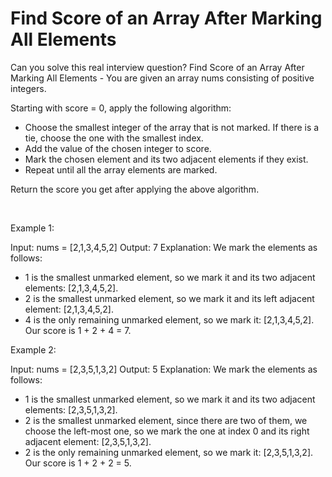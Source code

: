 # Find Score of an Array After Marking All Elements

Can you solve this real interview question? Find Score of an Array After Marking All Elements - You are given an array nums consisting of positive integers.

Starting with score = 0, apply the following algorithm:

 * Choose the smallest integer of the array that is not marked. If there is a tie, choose the one with the smallest index.
 * Add the value of the chosen integer to score.
 * Mark the chosen element and its two adjacent elements if they exist.
 * Repeat until all the array elements are marked.

Return the score you get after applying the above algorithm.

 

Example 1:


Input: nums = [2,1,3,4,5,2]
Output: 7
Explanation: We mark the elements as follows:
- 1 is the smallest unmarked element, so we mark it and its two adjacent elements: [2,1,3,4,5,2].
- 2 is the smallest unmarked element, so we mark it and its left adjacent element: [2,1,3,4,5,2].
- 4 is the only remaining unmarked element, so we mark it: [2,1,3,4,5,2].
Our score is 1 + 2 + 4 = 7.


Example 2:


Input: nums = [2,3,5,1,3,2]
Output: 5
Explanation: We mark the elements as follows:
- 1 is the smallest unmarked element, so we mark it and its two adjacent elements: [2,3,5,1,3,2].
- 2 is the smallest unmarked element, since there are two of them, we choose the left-most one, so we mark the one at index 0 and its right adjacent element: [2,3,5,1,3,2].
- 2 is the only remaining unmarked element, so we mark it: [2,3,5,1,3,2].
Our score is 1 + 2 + 2 = 5.